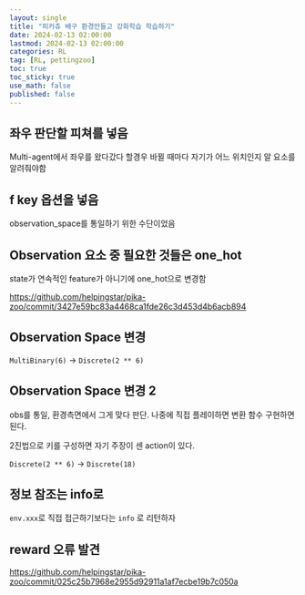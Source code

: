 ```yaml
---
layout: single
title: "피카츄 배구 환경만들고 강화학습 학습하기"
date: 2024-02-13 02:00:00
lastmod: 2024-02-13 02:00:00
categories: RL
tag: [RL, pettingzoo]
toc: true
toc_sticky: true
use_math: false
published: false
---
```


## 좌우 판단할 피쳐를 넣음

Multi-agent에서 좌우를 왔다갔다 할경우 바뀔 때마다 자기가 어느 위치인지 알 요소를 알려줘야함

## f key 옵션을 넣음

observation_space를 통일하기 위한 수단이었음

## Observation 요소 중 필요한 것들은 one_hot

state가 연속적인 feature가 아니기에 one_hot으로 변경함

https://github.com/helpingstar/pika-zoo/commit/3427e59bc83a4468ca1fde26c3d453d4b6acb894

## Observation Space 변경

`MultiBinary(6)` -> `Discrete(2 ** 6)`

## Observation Space 변경 2

obs를 통일, 환경측면에서 그게 맞다 판단. 나중에 직접 플레이하면 변환 함수 구현하면 된다.

2진법으로 키를 구성하면 자기 주장이 센 action이 있다.

`Discrete(2 ** 6)` -> `Discrete(18)`

## 정보 참조는 info로

`env.xxx`로 직접 접근하기보다는 `info` 로 리턴하자

## reward 오류 발견

https://github.com/helpingstar/pika-zoo/commit/025c25b7968e2955d92911a1af7ecbe19b7c050a